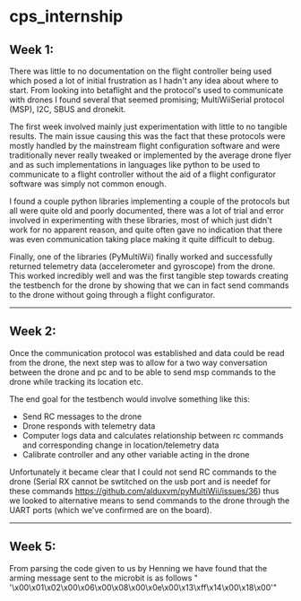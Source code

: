 # cps_internship

## Week 1:
There was little to no documentation on the flight controller being used which posed a lot of initial frustration as I hadn't any idea about where to start. From looking into betaflight and the protocol's used to communicate with drones I found several that seemed promising; MultiWiiSerial protocol (MSP), I2C, SBUS and dronekit.

The first week involved mainly just experimentation with little to no tangible results. The main issue causing this was the fact that these protocols were mostly handled by the mainstream flight configuration software and were traditionally never really tweaked or implemented by the average drone flyer and as such implementations in languages like python to be used to communicate to a flight controller without the aid of a flight configurator software was simply not common enough.

I found a couple python libraries implementing a couple of the protocols but all were quite old and poorly documented, there was a lot of trial and error involved in experimenting with these libraries, most of which just didn't work for no apparent reason, and quite often gave no indication that there was even communication taking place making it quite difficult to debug. 

Finally, one of the libraries (PyMultiWii) finally worked and successfully returned telemetry data (accelerometer and gyroscope) from the drone. This worked incredibly well and was the first tangible step towards creating the testbench for the drone by showing that we can in fact send commands to the drone without going through a flight configurator.

---

## Week 2:
Once the communication protocol was established and data could be read from the drone, the next step was to allow for a two way conversation between the drone and pc and to be able to send msp commands to the drone while tracking its location etc.

The end goal for the testbench would involve something like this:
* Send RC messages to the drone
* Drone responds with telemetry data
* Computer logs data and calculates relationship between rc commands and corresponding change in location/telemetry data
* Calibrate controller and any other variable acting in the drone

Unfortunately it became clear that I could not send RC commands to the drone (Serial RX cannot be swtitched on the usb port and is needef for these commands https://github.com/alduxvm/pyMultiWii/issues/36) thus we looked to alternative means to send commands to the drone through the UART ports (which we've confirmed are on the board).

---

## Week 5:
From parsing the code given to us by Henning we have found that the arming message sent to the microbit is as follows " '\x00\x01\x02\x00\x06\x00\x08\x00\x0e\x00\x13\xff\x14\x00\x18\x00'"
